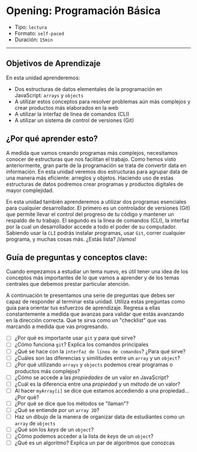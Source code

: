 # Opening: Programación Básica

- Tipo: `lectura`
- Formato: `self-paced`
- Duración: `15min`

***

## Objetivos de Aprendizaje

En esta unidad aprenderemos:
* Dos estructuras de datos elementales de la programación en JavaScript:
`arrays` y `objects`
* A utilizar estos conceptos para resolver problemas aún más complejos y crear
productos más elaborados en la web
* A utilizar la interfaz de línea de comandos (CLI)
* A utilizar un sistema de control de versiones (Git)

## ¿Por qué aprender esto?

A medida que vamos creando programas más complejos, necesitamos conocer de
estructuras que nos facilitan el trabajo. Como hemos visto anteriormente, gran
parte de la programación se trata de convertir data en información. En esta
unidad veremos dos estructuras para agrupar data de una manera más eficiente:
arreglos y objetos. Haciendo uso de estas estructuras de datos podremos crear
programas y productos digitales de mayor complejidad.

En esta unidad también aprenderemos a utilizar dos programas esenciales para
cualquier desarrollador. El primero es un controlador de versiones (Git) que
permite llevar el control del progreso de tu código y mantener un respaldo de
tu trabajo. El segundo es la línea de comandos (CLI), la interfaz por la cual un
desarrollador accede a todo el poder de su computador. Sabiendo usar la `CLI`
podrás instalar programas, usar `Git`, correr cualquier programa, y muchas cosas
más. ¿Estás lista? ¡Vamos!

## Guía de preguntas y conceptos clave:

Cuando empezamos a estudiar un tema nuevo, es útil tener una idea de los
conceptos más importantes de lo que vamos a aprender y de los temas centrales
que debemos prestar particular atención.

A continuación te presentamos una serie de preguntas que debes ser capaz de
responder al terminar esta unidad. Utiliza estas preguntas como guía para
orientar tus esfuerzos de aprendizaje. Regresa a ellas constantemente a medida
que avanzas para validar que estás avanzando en la dirección correcta. Que te
sirva como un "checklist" que vas marcando a medida que vas progresando.

- [ ] ¿Por qué es importante usar `git` y para qué sirve?
- [ ] ¿Cómo funciona `git`? Explica los comandos principales
- [ ] ¿Qué se hace con la `interfaz de línea de comandos`? ¿Para qué sirve?
- [ ] ¿Cuáles son las diferencias y similitudes entre un `array` y un `object`?
- [ ] ¿Por qué utilizando `arrays` y `objects` podemos crear programas o productos más complejos?
- [ ] ¿Cómo se accede a las _propiedades_ de un valor en JavaScript?
- [ ] ¿Cuál es la diferencia entre una _propiedad_ y un _método_ de un valor?
- [ ] Al hacer `myArray[i]` se dice que estamos accediendo a una propiedad... ¿Por qué?
- [ ] ¿Por qué se dice que los métodos se "llaman"?
- [ ] ¿Qué se entiende por un `array 2D`?
- [ ] Haz un dibujo de la manera de organizar data de estudiantes como un `array` de `objects`
- [ ] ¿Qué son los _keys_ de un `object`?
- [ ] ¿Cómo podemos acceder a la lista de _keys_ de un `object`?
- [ ] ¿Qué es un algoritmo? Explica un par de algoritmos que conozcas
